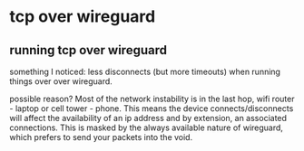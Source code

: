# tcp over wireguard

## running tcp over wireguard

something I noticed:
less disconnects (but more timeouts) when running things over over wireguard.

possible reason?
Most of the network instability is in the last hop,
wifi router - laptop or cell tower - phone.
This means the device connects/disconnects will affect the availability of an ip address
and by extension, an associated connections.
This is masked by the always available nature of wireguard,
which prefers to send your packets into the void.
